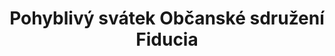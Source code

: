 ---
id: 2158601d-7e4e-4161-ace0-e047234b6795
title: Pohyblivý svátek Občanské sdružení Fiducia
price: 50
year: 2012
description: Cílem projektu Pohyblivý svátek je vytvoření nového programového cyklu zavedeného ostravského kulturního klubu Fiducia, v kterém budou veřejnosti každý poslední čtvrtek v měsíci představeni mladí začínající autoři a vědci našeho regionu. Na jednotlivých programových cyklech budou spolupracovat i regionální univerzitami, díky čemuž bude mít veřejnost konečně příležitost seznamovat se kontinuálně s mladými talenty našeho regionu.
kouskovani: false
locationName: undefined
position:
  lng: 16.5958501891504
  lat: 50.02852228641668
---